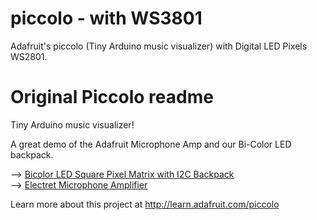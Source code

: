 piccolo - with WS3801
=====================

Adafruit's piccolo (Tiny Arduino music visualizer) with Digital LED Pixels WS2801.

[Adafruit-WS2801-Library]: https://github.com/adafruit/Adafruit-WS2801-Library

[Video]: http://www.youtube.com/watch?v=ggA5KG5BHcA


Original Piccolo readme
=================================

Tiny Arduino music visualizer!

A great demo of the Adafruit Microphone Amp and our Bi-Color LED backpack.

--> [Bicolor LED Square Pixel Matrix with I2C Backpack][ledMatrix]  
--> [Electret Microphone Amplifier][microphoneAmp]

Learn more about this project at http://learn.adafruit.com/piccolo

[ledMatrix]: http://adafruit.com/products/902
[microphoneAmp]: http://adafruit.com/products/1063
